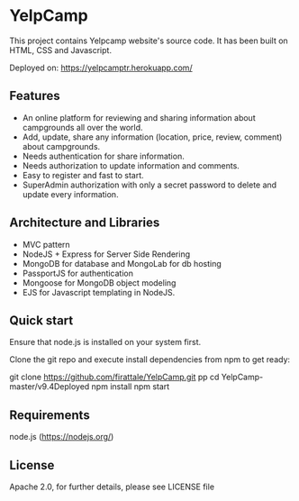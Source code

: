 # YelpCamp

This project contains Yelpcamp website's source code. It has been built on HTML, CSS and Javascript.

Deployed on: https://yelpcamptr.herokuapp.com/

## Features

* An online platform for reviewing and sharing information about campgrounds all over the world.
* Add, update, share any information (location, price, review, comment) about campgrounds.
* Needs authentication for share information.
* Needs authorization to update information and comments.
* Easy to register and fast to start.
* SuperAdmin authorization with only a secret password to delete and update every information.

## Architecture and Libraries
* MVC pattern
* NodeJS + Express for Server Side Rendering
* MongoDB for database and MongoLab for db hosting
* PassportJS for authentication
* Mongoose for MongoDB object modeling
* EJS for Javascript templating in NodeJS.

## Quick start
Ensure that node.js is installed on your system first.

Clone the git repo and execute install dependencies from npm to get ready:

git clone https://github.com/firattale/YelpCamp.git pp
cd YelpCamp-master/v9.4Deployed
npm install
npm start

## Requirements
node.js (https://nodejs.org/)

## License
Apache 2.0, for further details, please see LICENSE file
